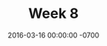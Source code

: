 ---
title: "Week 8"
layout: week
date: 2016-03-16 00:00:00 -0700
goals:
  - "Prototype ONE Exercise in reveal.js"
  - "New design document format in Jekyll"
nextclass: "Open share / problem solving"
permalink: /logs/
todo:
  - "(03/22) Plan thesis document writing over next weeks"
  - "(03/22) Schedule Maaike's office hours for next week"
  - "(03/22) Update course progress board and weekly Schedule"
  - "(03/22) Create Self-Introduction Prototype"
done:
  - "(03/21) Write blog post about developing new website"
  - "(03/21) Update website address and ask for feedback"
  - "(03/22) Ping Nick about new thesis website"
---